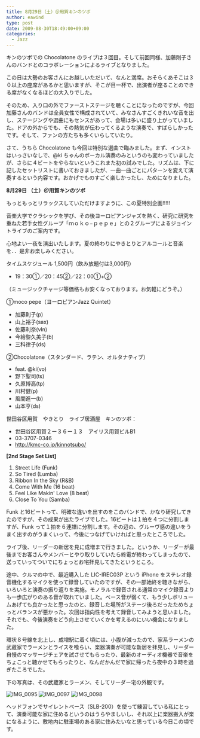 ```yaml
---
title: 8月29日（土）＠用賀キンのツボ
author: eawind
type: post
date: 2009-08-30T18:49:00+09:00
categories:
  - Jazz
---
```

キンのツボでの Chocolatone のライブは３回目。そして前回同様、加藤則子さんのバンドとのコラボレーションによるライブとなりました。

この日は大勢のお客さんにお越しいただいて、なんと満席。おそらくあそこは３０以上の座席があるかと思いますが、そこが目一杯で、出演者が座ることのできる席がなくなるほどの大入りでした。

そのため、入り口の外でファーストステージを聴くことになったのですが、今回加藤さんのバンドは全員女性で構成されていて、みなさんすごくきれいな音を出し、ステージングや選曲にもセンスがあって、会場は多いに盛り上がっていました。ドアの外からでも、その熱気が伝わってくるような演奏で、すばらしかったです。そして、ファンの方たちも多くいらしていたり。

さて、うちら Chocolatone も今回は特別な選曲で臨みました。まず、インストはいっさいなしで、@ki ちゃんのボーカル演奏のみというのも変わっていましたが、さらに４ビートをやらないというこれまた初の試みでした。リズムは、下に記したセットリストに書いておきましたが、一曲一曲ごとにパターンを変えて演奏するという内容です。おかげでものすごく楽しかったし、ためになりました。

**8月29日 （土）＠用賀キンのツボ**

もっともっとリラックスしていただけますように、この夏特別企画!!!!!

音楽大学でクラシックを学び、その後ヨーロピアンジャズを熱く、研究に研究を重ねた若手女性グループ「ｍｏｋｏ−ｐｅｐｅ」との２グループによるジョイントライブのご案内です。

心地よい一夜を演出いたします。夏の終わりにやきとりとアルコールと音楽を．．是非お楽しみください。

タイムスケジュール 1,500円（飲み放題付は3,000円）

- 19：30①／20：45②／22：00①+②

（ミュージックチャージ等価格もお安くなっております。お気軽にどうぞ。）

①moco pepe（ヨーロピアンJazz Quintet）

- 加藤則子(p)
- 山上裕子(sax)
- 佐藤利奈(vln)
- 今給黎久美子(b)
- 三科律子(ds)

②Chocolatone（スタンダード、ラテン、オルタナティブ）

- feat. @ki(vo)
- 野下聖司(ts)
- 久原博高(tp)
- 川村健(p)
- 風間進一(b)
- 山本亨(ds)

世田谷区用賀　やきとり　ライブ居酒屋　キンのツボ：

- 世田谷区用賀２ー３６ー１３　アイリス用賀ビルB1
- 03-3707-0346
- http://kmc-co.jp/kinnotsubo/

**[2nd Stage Set List]**

1. Street Life (Funk)
2. So Tired (Lumba)
3. Ribbon In the Sky (R&B)
4. Come With Me (16 beat)
5. Feel Like Makin' Love (8 beat)
6. Close To You (Samba)

Funk と16ビートって、明確な違いを出すのをこのバンドで、かなり研究してきたのですが、その成果が出たライブでした。16ビートは１拍を４つに分割しますが、Funk って１拍を６連譜に分割します。その辺の、グルーヴ感の違いをうまく出すのがうまくいって、今後につなげていければと思ったところでした。

ライブ後、リーダーの新居を見に成増まで行きました。というか、リーダーが最後までお客さんやメンバーとやり取りしていたら終電が終わってしまったので、送っていってついでにちょっとお宅拝見してきたというところ。

途中、クルマの中で、最近購入した LIC-IREC03P という iPhone をステレオ録音機化するマイクを使って録音していたのですが、その一部始終を聴きながら、いろいろと演奏の振り返りを実施。モノラルで録音される通常のマイク録音よりも一歩広がりのある音が取れていました。ベース音が弱くて、もう少しボリュームあげても良かったと思ったのと、録音した場所がステージ後ろだったためちょっとバランスが悪かった。次回は指向性を考えて録音してみようと思いました。それでも、今後演奏をどう向上させていくかを考えるのにいい機会になりました。

環状８号線を北上し、成増駅に着く頃には、小腹が減ったので、家系ラーメンの武蔵家でラーメンとライスを喰らい、楽器演奏が可能な新居を拝見し、リーダー自慢のマッサージチェアを試させてもらったり、最新のオーディオ機器で音楽をちょこっと聴かせてもらったりと、なんだかんだで家に帰ったら夜中の３時を過ぎたころでした。

下の写真は、その武蔵家とラーメン、そしてリーダー宅の外観です。

![IMG_0095](/img/2009/08/IMG_0095.jpg)
![IMG_0097](/img/2009/08/IMG_0097.jpg)
![IMG_0098](/img/2009/08/IMG_0098.jpg)

ヘッドフォンでサイレントベース（SLB-200）を使って練習している私にとって、演奏可能な家に住めるというのはうらやましいし、それ以上に楽器搬入が楽になるように、敷地内に駐車場のある家に住みたいなと思っている今日この頃です。
